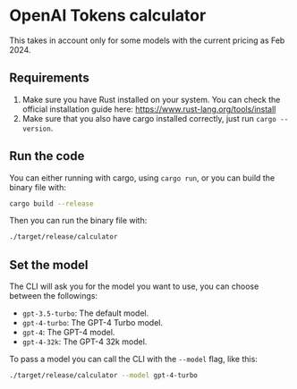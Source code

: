 # OpenAI Tokens calculator

This takes in account only for some models with the current pricing as Feb 2024.

## Requirements

1. Make sure you have Rust installed on your system. You can check the official installation guide here: https://www.rust-lang.org/tools/install
2. Make sure that you also have cargo installed correctly, just run `cargo --version`.

## Run the code

You can either running with cargo, using `cargo run`, or you can build the binary file with:

```sh
cargo build --release
```

Then you can run the binary file with:

```sh
./target/release/calculator
```

## Set the model

The CLI will ask you for the model you want to use, you can choose between the followings:

- `gpt-3.5-turbo`: The default model.
- `gpt-4-turbo`: The GPT-4 Turbo model.
- `gpt-4`: The GPT-4 model.
- `gpt-4-32k`: The GPT-4 32k model.

To pass a model you can call the CLI with the `--model` flag, like this:

```sh
./target/release/calculator --model gpt-4-turbo
```
